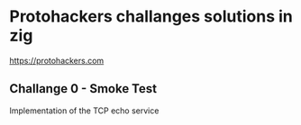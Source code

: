 # Protohackers challanges solutions in zig
https://protohackers.com
## Challange 0 - Smoke Test
Implementation of the TCP echo service
